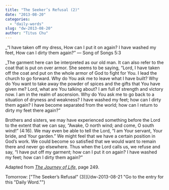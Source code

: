```yaml
---
title: "The Seeker’s Refusal (2)"
date: "2013-08-20"
categories: 
  - "daily-words"
slug: "dw-2013-08-20"
author: "Titus Chu"
---
```


_“I have taken off my dress, How can I put it on again? I have washed my feet, How can I dirty them again?” — Song of Songs 5:3

_The garment here can be interpreted as our old man. It can also refer to the coat that is put on over armor. She seems to be saying, “Lord, I have taken off the coat and put on the whole armor of God to fight for You. I lead the church to go forward. Why do You ask me to leave what I have built? Why do You want to take away the powder of spices and the gifts that You have given me? Lord, what are You talking about? I am full of strength and victory now. I am in the realm of ascension. Why do You ask me to go back to a situation of dryness and weakness? I have washed my feet; how can I dirty them again? I have become separated from the world; how can I return to dirty my feet there again?”

Brothers and sisters, we may have experienced something before the Lord to the extent that we can say, “Awake, O north wind; and come, O south wind!” (4:16). We may even be able to tell the Lord, “I am Your servant, Your bride, and Your garden.” We might feel that we have a certain position in God’s work. We could become so satisfied that we would want to remain there and never go elsewhere. Thus when the Lord calls us, we refuse and say, “I have put off my garment; how can I put it on again? I have washed my feet; how can I dirty them again?”

Adapted from _[The Journey of Life,](/book-journey "Go to the listing for this book.")_ page 249.

Tomorrow: ["The Seeker’s Refusal" (3)](/dw-2013-08-21 "Go to the entry for this "Daily Word."")
